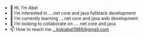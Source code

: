 - 👋 Hi, I’m Abel 
- 👀 I’m interested in ....net core and java fullstack development 
- 🌱 I’m currently learning ....net core and java web development
- 💞️ I’m looking to collaborate on ... .net core and java 
- 📫 How to reach me ...kokiabel1986@gmail.com

<!---
kembAB/kembAB is a ✨ special ✨ repository because its `README.md` (this file) appears on your GitHub profile.
You can click the Preview link to take a look at your changes.
--->
